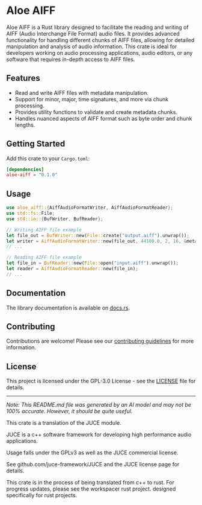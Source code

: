 # Aloe AIFF

Aloe AIFF is a Rust library designed to facilitate the reading and writing of AIFF (Audio Interchange File Format) audio files. It provides advanced functionality for handling different chunks of AIFF files, allowing for detailed manipulation and analysis of audio information. This crate is ideal for developers working on audio processing applications, audio editors, or any software that requires in-depth access to AIFF files.

## Features
- Read and write AIFF files with metadata manipulation.
- Support for minor, major, time signatures, and more via chunk processing.
- Provides utility functions to validate and create metadata chunks.
- Handles nuanced aspects of AIFF format such as byte order and chunk lengths.

## Getting Started

Add this crate to your `Cargo.toml`:

```toml
[dependencies]
aloe-aiff = "0.1.0"
```

## Usage

```rust
use aloe_aiff::{AiffAudioFormatWriter, AiffAudioFormatReader};
use std::fs::File;
use std::io::{BufWriter, BufReader};

// Writing AIFF file example
let file_out = BufWriter::new(File::create("output.aiff").unwrap());
let writer = AiffAudioFormatWriter::new(file_out, 44100.0, 2, 16, &metadata);
// ...

// Reading AIFF file example
let file_in = BufReader::new(File::open("input.aiff").unwrap());
let reader = AiffAudioFormatReader::new(file_in);
// ...
```

## Documentation

The library documentation is available on [docs.rs](https://docs.rs/aloe-aiff/).

## Contributing
Contributions are welcome! Please see our [contributing guidelines](https://github.com/klebs6/aloe-rs/blob/main/CONTRIBUTING.md) for more information.

## License
This project is licensed under the GPL-3.0 License - see the [LICENSE](https://github.com/klebs6/aloe-rs/blob/main/LICENSE) file for details.

---

*Note: This README.md file was generated by an AI model and may not be 100% accurate. However, it should be quite useful.*

This crate is a translation of the JUCE module.

JUCE is a c++ software framework for developing high performance audio applications.

Usage falls under the GPLv3 as well as the JUCE commercial license.

See github.com/juce-framework/JUCE and the JUCE license page for details.

This crate is in the process of being translated from c++ to rust. For progress updates, please see the workspacer rust project. designed specifically for rust projects.
